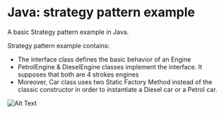 # Java: strategy pattern example
A basic Strategy pattern example in Java. 

Strategy pattern example contains:
- The interface class defines the basic behavior of an Engine
- PetrolEngine & DieselEngine classes implement the interface. It supposes that both are 4 strokes engines
- Moreover, Car class uses two Static Factory Method instead of the classic constructor in order to instantiate a Diesel car or a Petrol car.

![Alt Text](https://j.gifs.com/68lWzz.gif)

